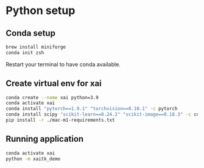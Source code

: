 # Python setup

## Conda setup

```bash
brew install miniforge
conda init zsh
```

Restart your terminal to have conda available.

## Create virtual env for xai

```bash
conda create --name xai python=3.9
conda activate xai
conda install "pytorch==1.9.1" "torchvision==0.10.1" -c pytorch
conda install scipy "scikit-learn==0.24.2" "scikit-image==0.18.3" -c conda-forge
pip install -r ./mac-m1-requirements.txt
```

## Running application

```bash
conda activate xai
python -m xaitk_demo
```